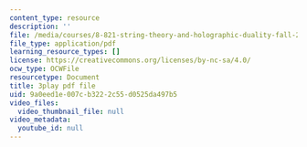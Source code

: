 ```yaml
---
content_type: resource
description: ''
file: /media/courses/8-821-string-theory-and-holographic-duality-fall-2014/9a0eed1e007cb3222c55d0525da497b5_LoIXB2GJHkg.pdf
file_type: application/pdf
learning_resource_types: []
license: https://creativecommons.org/licenses/by-nc-sa/4.0/
ocw_type: OCWFile
resourcetype: Document
title: 3play pdf file
uid: 9a0eed1e-007c-b322-2c55-d0525da497b5
video_files:
  video_thumbnail_file: null
video_metadata:
  youtube_id: null
---
```

